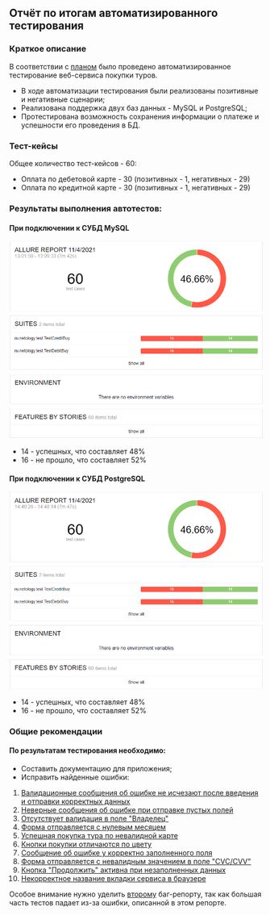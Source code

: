 ## Отчёт по итогам автоматизированного тестирования

### Краткое описание

В соответствии с [планом](https://github.com/MVGIC/QA-Diploma/blob/master/Documentation/Plan.md) было проведено автоматизированное тестирование веб-сервиса покупки туров.

- В ходе автоматизации тестирования были реализованы позитивные и негативные сценарии;
- Реализована поддержка двух баз данных - MySQL и PostgreSQL;
- Протестирована возможность сохранения информации о платеже и успешности его проведения в БД.

### Тест-кейсы

Общее количество тест-кейсов - 60:

- Оплата по дебетовой карте - 30 (позитивных - 1, негативных - 29)
- Оплата по кредитной карте - 30 (позитивных - 1, негативных - 29)

### Результаты выполнения автотестов:

#### При подключении к СУБД MySQL

![](../Screenshots/AllureMySQL.png)

* 14 - успешных, что составляет 48% 
* 16 - не прошло, что составляет 52%

#### При подключении к СУБД PostgreSQL

![](../Screenshots/AllurePostgreSQL.png)

* 14 - успешных, что составляет 48%
* 16 - не прошло, что составляет 52%

### Общие рекомендации

#### По результатам тестирования необходимо:

- Составить документацию для приложения;
- Исправить найденные ошибки:

1) [Валидационные сообщения об ошибке не исчезают после введения и отправки корректных данных](https://github.com/MVGIC/QA-Diploma/issues/1)
2) [Неверные сообщения об ошибке при отправке пустых полей](https://github.com/MVGIC/QA-Diploma/issues/2)
3) [Отсутствует валидация в поле "Владелец"](https://github.com/MVGIC/QA-Diploma/issues/3)
4) [Форма отправляется с нулевым месяцем](https://github.com/MVGIC/QA-Diploma/issues/4)
5) [Успешная покупка тура по невалидной карте](https://github.com/MVGIC/QA-Diploma/issues/5)
6) [Кнопки покупки отличаются по цвету](https://github.com/MVGIC/QA-Diploma/issues/6)
7) [Сообщение об ошибке у корректно заполненного поля](https://github.com/MVGIC/QA-Diploma/issues/7)
8) [Форма отправляется c невалидным значением в поле "CVC/CVV"](https://github.com/MVGIC/QA-Diploma/issues/8)
9) [Кнопка "Продолжить" активна при незаполненных данных](https://github.com/MVGIC/QA-Diploma/issues/9)
10) [Некорректное название вкладки сервиса в браузере](https://github.com/MVGIC/QA-Diploma/issues/10)

Особое внимание нужно уделить [второму](https://github.com/MVGIC/QA-Diploma/issues/2) баг-репорту, так как большая часть тестов падает из-за ошибки, описанной в этом репорте.